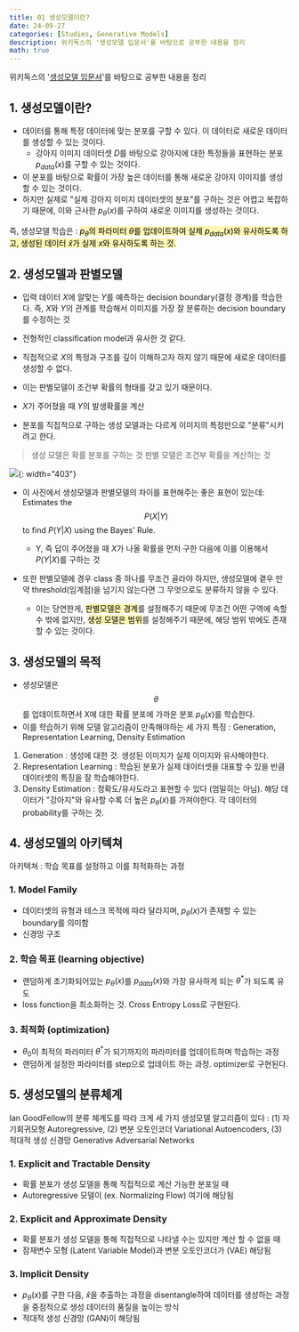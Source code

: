 ```yaml
---
title: 01 생성모델이란?
date: 24-09-27
categories: [Studies, Generative Models]
description: 위키독스의 '생성모델 입문서'를 바탕으로 공부한 내용을 정리
math: true
---
```


위키독스의 '[생성모델 입문서](https://wikidocs.net/228770)'를 바탕으로 공부한 내용을 정리

## 1. 생성모델이란?

- 데이터를 통해 특정 데이터에 맞는 분포를 구할 수 있다. 이 데이터로 새로운 데이터를 생성할 수 있는 것이다. 
  - 강아지 이미지 데이터셋 $D$를 바탕으로 강아지에 대한 특정들을 표현하는 분포 $p_{data}(x)$를 구할 수 있는 것이다.
- 이 분포를 바탕으로 확률이 가장 높은 데이터를 통해 새로운 강아지 이미지를 생성할 수 있는 것이다.
- 하지만 실제로 "실제 강아지 이미지 데이터셋의 분포"를 구하는 것은 어렵고 복잡하기 때문에, 이와 근사한 $p_{\theta}(x)$를 구하여 새로운 이미지를 생성하는 것이다.

즉, 생성모델 학습은 : <mark style='background-color: #fff5b1'>$p_{\theta}$의 파라미터 $\theta$를 업데이트하여 실제 $p_{data}(x)$와 유사하도록 하고, 생성된 데이터 $\hat{x}$가 실제 $x$와 유사하도록 하는 것. </mark>

## 2. 생성모델과 판별모델

- 입력 데이터 $X$에 알맞는 $Y$를 예측하는 decision boundary(결정 경계)를 학습한다. 즉, $X$와 $Y$의 관계를 학습해서 이미지를 가장 잘 분류하는 decision boundary를 수정하는 것 
- 전형적인 classification model과 유사한 것 같다. 
- 직접적으로 $X$의 특정과 구조를 깊이 이해하고자 하지 않기 때문에 새로운 데이터를 생성할 수 없다. 

- 이는 판별모델이 조건부 확률의 형태를 갖고 있기 때문이다.
- $X$가 주어졌을 때 $Y$의 발생확률을 계산
- 분포를 직접적으로 구하는 생성 모델과는 다르게 이미지의 특정만으로 "분류"시키려고 한다. 

> 생성 모델은 확률 분포를 구하는 것 
> 판별 모델은 조건부 확률을 계산하는 것

![](https://velog.velcdn.com/images/pehye89/post/8049120d-6b96-46a4-ae75-3bd4dc3a699f/image.png){: width="403"}

- 이 사진에서 생성모델과 판별모델의 차이를 표현해주는 좋은 표현이 있는데: Estimates the $$P(X|Y)$$ to find $P(Y|X)$ using the Bayes' Rule.
  - Y, 즉 답이 주어졌을 때 $X$가 나올 확률을 먼저 구한 다음에 이를 이용해서 $P(Y|X)$를 구하는 것
  
  
- 또한 판별모델에 경우 class 중 하나를 무조건 골라야 하지만, 생성모델에 곁우 만약 threshold(임계점)을 넘기지 않는다면 그 무엇으로도 분류하지 않을 수 있다.
  - 이는 당연한게, <mark style='background-color: #fff5b1'>판별모델은 경계</mark>를 설정해주기 때문에 무조건 어떤 구역에 속할 수 밖에 없지만, <mark style='background-color: #fff5b1'>생성 모델은 범위</mark>를 설정해주기 때문에, 해당 범위 밖에도 존재할 수 있는 것이다. 

## 3. 생성모델의 목적

- 생성모델은 $$\theta$$를 업데이트하면서 X에 대한 확률 분포에 가까운 분포 $p_{\theta}(x)$를 학습한다. 
- 이를 학습하기 위해 모델 알고리즘이 만족해야하는 세 가지 특징 : Generation, Representation Learning, Density Estimation

1. Generation : 생성에 대한 것. 생성된 이미지가 실제 이미지와 유사해야한다.
2. Representation Learning : 학습된 분포가 실제 데이터셋을 대표할 수 있을 반큼 데이터셋의 특징을 잘 학습해야한다.
3. Density Estimation : 정확도/유사도라고 표현할 수 있다 (엄밀히는 아님). 해당 데이터가 "강아지"와 유사할 수록 더 높은 $p_{\theta}(\tilde{x})$를 가져야한다. 각 데이터의 probability를 구하는 것.

## 4. 생성모델의 아키텍쳐

아키텍쳐 : 학습 목표를 설정하고 이를 최적화하는 과정

### 1. Model Family 

-  데이터셋의 유형과 테스크 목적에 따라 달라지며, $p_{\theta}(x)$가 존재할 수 있는 boundary를 의미함
- 신경망 구조

### 2. 학습 목표 (learning objective) 

- 랜덤하게 초기화되어있는 $p_{\theta}(x)$를 $p_{data}(x)$와 가장 유사하게 되는 $\theta^*$가 되도록 유도
- loss function을 최소화하는 것. Cross Entropy Loss로 구현된다. 

###  3. 최적화 (optimization) 

- $\theta_0$이 최적의 파라미터 $\theta^*$가 되기까지의 파라미터를 업데이트하며 학습하는 과정
- 랜덤하게 설정한 파라미터를 step으로 업데이트 하는 과정. optimizer로 구현된다. 

## 5. 생성모델의 분류체계

Ian GoodFellow의 분류 체계도를 따라 크게 세 가지 생성모델 알고리즘이 있다 : (1) 자기회귀모형 Autoregressive, (2) 변분 오토인코더 Variational Autoencoders, (3) 적대적 생성 신경망 Generative Adversarial Networks

### 1. Explicit and Tractable Density

- 확률 분포가 생성 모델을 통해 직접적으로 계산 가능한 분포일 때 
- Autoregressive 모델이 (ex. Normalizing Flow) 여기에 해당됨

### 2. Explicit and Approximate Density

- 확률 분포가 생성 모델을 통해 직접적으로 나타낼 수는 있지만 계산 할 수 없을 때
- 잠재변수 모형 (Latent Variable Model)과 변분 오토인코더가 (VAE) 해당됨

### 3. Implicit Density

- $p_{\theta}(x)$를 구한 다음, $\hat{x}$을 추출하는 과정을 disentangle하여 데이터를 생성하는 과정을 중점적으로 생성 데이터의 품질을 높이는 방식
- 적대적 생성 신경망 (GAN)이 해당됨 